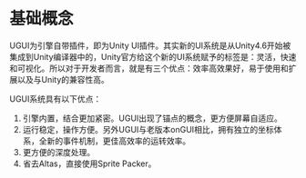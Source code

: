 # 基础概念

UGUI为引擎自带插件，即为Unity UI插件。其实新的UI系统是从Unity4.6开始被集成到Unity编译器中的，Unity官方给这个新的UI系统赋予的标签是：灵活，快速和可视化。所以对于开发者而言，就是有三个优点：效率高效果好，易于使用和扩展以及与Unity的兼容性高。

UGUI系统具有以下优点：

1. 引擎内置，结合更加紧密。UGUI出现了锚点的概念，更方便屏幕自适应。
2. 运行稳定，操作方便。另外UGUI与老版本onGUI相比，拥有独立的坐标体系，全新的事件机制，更佳高效率的运转效率。
3. 更方便的深度处理。
4. 省去Altas，直接使用Sprite Packer。
